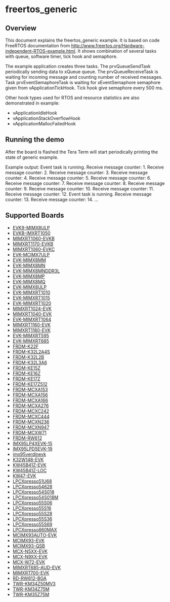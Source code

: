 # freertos_generic

## Overview

This document explains the freertos_generic example. It is based on code FreeRTOS documentation from
http://www.freertos.org/Hardware-independent-RTOS-example.html. It shows combination of several
tasks with queue, software timer, tick hook and semaphore.

The example application creates three tasks. The prvQueueSendTask periodically sending data to
xQueue queue. The prvQueueReceiveTask is waiting for incoming message and counting number of
received messages. Task prvEventSemaphoreTask is waiting for xEventSemaphore semaphore given from
vApplicationTickHook. Tick hook give semaphore every 500 ms.

Other hook types used for RTOS and resource statistics are also demonstrated in example:
* vApplicationIdleHook
* vApplicationStackOverflowHook
* vApplicationMallocFailedHook


## Running the demo
After the board is flashed the Tera Term will start periodically printing the state of generic example.

Example output:
Event task is running.
Receive message counter: 1.
Receive message counter: 2.
Receive message counter: 3.
Receive message counter: 4.
Receive message counter: 5.
Receive message counter: 6.
Receive message counter: 7.
Receive message counter: 8.
Receive message counter: 9.
Receive message counter: 10.
Receive message counter: 11.
Receive message counter: 12.
Event task is running.
Receive message counter: 13.
Receive message counter: 14.
...

## Supported Boards
- [EVK9-MIMX8ULP](../../_boards/evk9mimx8ulp/freertos_examples/freertos_generic/example_board_readme.md)
- [EVKB-IMXRT1050](../../_boards/evkbimxrt1050/freertos_examples/freertos_generic/example_board_readme.md)
- [MIMXRT1060-EVKB](../../_boards/evkbmimxrt1060/freertos_examples/freertos_generic/example_board_readme.md)
- [MIMXRT1170-EVKB](../../_boards/evkbmimxrt1170/freertos_examples/freertos_generic/example_board_readme.md)
- [MIMXRT1060-EVKC](../../_boards/evkcmimxrt1060/freertos_examples/freertos_generic/example_board_readme.md)
- [EVK-MCIMX7ULP](../../_boards/evkmcimx7ulp/freertos_examples/freertos_generic/example_board_readme.md)
- [EVK-MIMX8MM](../../_boards/evkmimx8mm/freertos_examples/freertos_generic/example_board_readme.md)
- [EVK-MIMX8MN](../../_boards/evkmimx8mn/freertos_examples/freertos_generic/example_board_readme.md)
- [EVK-MIMX8MNDDR3L](../../_boards/evkmimx8mnddr3l/freertos_examples/freertos_generic/example_board_readme.md)
- [EVK-MIMX8MP](../../_boards/evkmimx8mp/freertos_examples/freertos_generic/example_board_readme.md)
- [EVK-MIMX8MQ](../../_boards/evkmimx8mq/freertos_examples/freertos_generic/example_board_readme.md)
- [EVK-MIMX8ULP](../../_boards/evkmimx8ulp/freertos_examples/freertos_generic/example_board_readme.md)
- [EVK-MIMXRT1010](../../_boards/evkmimxrt1010/freertos_examples/freertos_generic/example_board_readme.md)
- [EVK-MIMXRT1015](../../_boards/evkmimxrt1015/freertos_examples/freertos_generic/example_board_readme.md)
- [EVK-MIMXRT1020](../../_boards/evkmimxrt1020/freertos_examples/freertos_generic/example_board_readme.md)
- [MIMXRT1024-EVK](../../_boards/evkmimxrt1024/freertos_examples/freertos_generic/example_board_readme.md)
- [MIMXRT1040-EVK](../../_boards/evkmimxrt1040/freertos_examples/freertos_generic/example_board_readme.md)
- [EVK-MIMXRT1064](../../_boards/evkmimxrt1064/freertos_examples/freertos_generic/example_board_readme.md)
- [MIMXRT1160-EVK](../../_boards/evkmimxrt1160/freertos_examples/freertos_generic/example_board_readme.md)
- [MIMXRT1180-EVK](../../_boards/evkmimxrt1180/freertos_examples/freertos_generic/example_board_readme.md)
- [EVK-MIMXRT595](../../_boards/evkmimxrt595/freertos_examples/freertos_generic/example_board_readme.md)
- [EVK-MIMXRT685](../../_boards/evkmimxrt685/freertos_examples/freertos_generic/example_board_readme.md)
- [FRDM-K22F](../../_boards/frdmk22f/freertos_examples/freertos_generic/example_board_readme.md)
- [FRDM-K32L2A4S](../../_boards/frdmk32l2a4s/freertos_examples/freertos_generic/example_board_readme.md)
- [FRDM-K32L2B](../../_boards/frdmk32l2b/freertos_examples/freertos_generic/example_board_readme.md)
- [FRDM-K32L3A6](../../_boards/frdmk32l3a6/freertos_examples/freertos_generic/example_board_readme.md)
- [FRDM-KE15Z](../../_boards/frdmke15z/freertos_examples/freertos_generic/example_board_readme.md)
- [FRDM-KE16Z](../../_boards/frdmke16z/freertos_examples/freertos_generic/example_board_readme.md)
- [FRDM-KE17Z](../../_boards/frdmke17z/freertos_examples/freertos_generic/example_board_readme.md)
- [FRDM-KE17Z512](../../_boards/frdmke17z512/freertos_examples/freertos_generic/example_board_readme.md)
- [FRDM-MCXA153](../../_boards/frdmmcxa153/freertos_examples/freertos_generic/example_board_readme.md)
- [FRDM-MCXA156](../../_boards/frdmmcxa156/freertos_examples/freertos_generic/example_board_readme.md)
- [FRDM-MCXA166](../../_boards/frdmmcxa166/freertos_examples/freertos_generic/example_board_readme.md)
- [FRDM-MCXA276](../../_boards/frdmmcxa276/freertos_examples/freertos_generic/example_board_readme.md)
- [FRDM-MCXC242](../../_boards/frdmmcxc242/freertos_examples/freertos_generic/example_board_readme.md)
- [FRDM-MCXC444](../../_boards/frdmmcxc444/freertos_examples/freertos_generic/example_board_readme.md)
- [FRDM-MCXN236](../../_boards/frdmmcxn236/freertos_examples/freertos_generic/example_board_readme.md)
- [FRDM-MCXN947](../../_boards/frdmmcxn947/freertos_examples/freertos_generic/example_board_readme.md)
- [FRDM-MCXW71](../../_boards/frdmmcxw71/freertos_examples/freertos_generic/example_board_readme.md)
- [FRDM-RW612](../../_boards/frdmrw612/freertos_examples/freertos_generic/example_board_readme.md)
- [IMX95LP4XEVK-15](../../_boards/imx95lp4xevk15/freertos_examples/freertos_generic/example_board_readme.md)
- [IMX95LPD5EVK-19](../../_boards/imx95lpd5evk19/freertos_examples/freertos_generic/example_board_readme.md)
- [imx95verdinevk](../../_boards/imx95verdinevk/freertos_examples/freertos_generic/example_board_readme.md)
- [K32W148-EVK](../../_boards/k32w148evk/freertos_examples/freertos_generic/example_board_readme.md)
- [KW45B41Z-EVK](../../_boards/kw45b41zevk/freertos_examples/freertos_generic/example_board_readme.md)
- [KW45B41Z-LOC](../../_boards/kw45b41zloc/freertos_examples/freertos_generic/example_board_readme.md)
- [KW47-EVK](../../_boards/kw47evk/freertos_examples/freertos_generic/example_board_readme.md)
- [LPCXpresso51U68](../../_boards/lpcxpresso51u68/freertos_examples/freertos_generic/example_board_readme.md)
- [LPCXpresso54628](../../_boards/lpcxpresso54628/freertos_examples/freertos_generic/example_board_readme.md)
- [LPCXpresso54S018](../../_boards/lpcxpresso54s018/freertos_examples/freertos_generic/example_board_readme.md)
- [LPCXpresso54S018M](../../_boards/lpcxpresso54s018m/freertos_examples/freertos_generic/example_board_readme.md)
- [LPCXpresso55S06](../../_boards/lpcxpresso55s06/freertos_examples/freertos_generic/example_board_readme.md)
- [LPCXpresso55S16](../../_boards/lpcxpresso55s16/freertos_examples/freertos_generic/example_board_readme.md)
- [LPCXpresso55S28](../../_boards/lpcxpresso55s28/freertos_examples/freertos_generic/example_board_readme.md)
- [LPCXpresso55S36](../../_boards/lpcxpresso55s36/freertos_examples/freertos_generic/example_board_readme.md)
- [LPCXpresso55S69](../../_boards/lpcxpresso55s69/freertos_examples/freertos_generic/example_board_readme.md)
- [LPCXpresso860MAX](../../_boards/lpcxpresso860max/freertos_examples/freertos_generic/example_board_readme.md)
- [MCIMX93AUTO-EVK](../../_boards/mcimx93autoevk/freertos_examples/freertos_generic/example_board_readme.md)
- [MCIMX93-EVK](../../_boards/mcimx93evk/freertos_examples/freertos_generic/example_board_readme.md)
- [MCIMX93-QSB](../../_boards/mcimx93qsb/freertos_examples/freertos_generic/example_board_readme.md)
- [MCX-N5XX-EVK](../../_boards/mcxn5xxevk/freertos_examples/freertos_generic/example_board_readme.md)
- [MCX-N9XX-EVK](../../_boards/mcxn9xxevk/freertos_examples/freertos_generic/example_board_readme.md)
- [MCX-W72-EVK](../../_boards/mcxw72evk/freertos_examples/freertos_generic/example_board_readme.md)
- [MIMXRT685-AUD-EVK](../../_boards/mimxrt685audevk/freertos_examples/freertos_generic/example_board_readme.md)
- [MIMXRT700-EVK](../../_boards/mimxrt700evk/freertos_examples/freertos_generic/example_board_readme.md)
- [RD-RW612-BGA](../../_boards/rdrw612bga/freertos_examples/freertos_generic/example_board_readme.md)
- [TWR-KM34Z50MV3](../../_boards/twrkm34z50mv3/freertos_examples/freertos_generic/example_board_readme.md)
- [TWR-KM34Z75M](../../_boards/twrkm34z75m/freertos_examples/freertos_generic/example_board_readme.md)
- [TWR-KM35Z75M](../../_boards/twrkm35z75m/freertos_examples/freertos_generic/example_board_readme.md)
